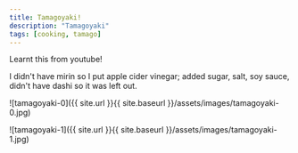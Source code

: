 ```yaml
---
title: Tamagoyaki!
description: "Tamagoyaki"
tags: [cooking, tamago]
---
```

Learnt this from youtube!

I didn't have mirin so I put apple cider vinegar; added sugar, salt, soy sauce, didn't have dashi so it was left out.

![tamagoyaki-0]({{ site.url }}{{ site.baseurl }}/assets/images/tamagoyaki-0.jpg)

![tamagoyaki-1]({{ site.url }}{{ site.baseurl }}/assets/images/tamagoyaki-1.jpg)
